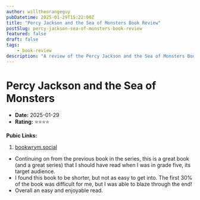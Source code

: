 ```yaml
---
author: willtheorangeguy
pubDatetime: 2025-01-29T15:22:00Z
title: "Percy Jackson and the Sea of Monsters Book Review"
postSlug: percy-jackson-sea-of-monsters-book-review
featured: false
draft: false
tags:
    - book-review
description: "A review of the Percy Jackson and the Sea of Monsters Book."
---
```


# Percy Jackson and the Sea of Monsters

-   **Date:** 2025-01-29
-   **Rating:** ⭐⭐⭐⭐

**Pubic Links:**

1. [bookwrym.social](https://bookwyrm.social/user/willtheorangeguy/review/6427245/s/decent-continuation#anchor-6427245)

-   Continuing on from the previous book in the series, this is a great book (and a great series) that I should have read when I was in grade five, its target audience.
-   I found this book to be shorter, but not as easy to get into. The first 30% of the book was difficult for me, but I was able to blaze through the end!
-   Overall an easy and enjoyable read.
